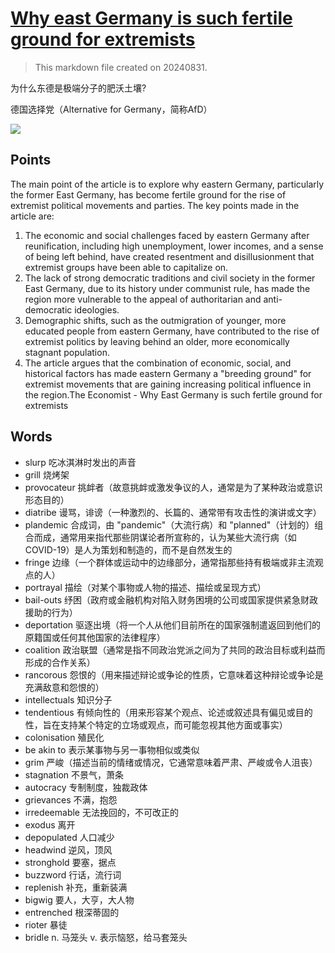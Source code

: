 # [Why east Germany is such fertile ground for extremists](https://www.economist.com/europe/2024/08/29/why-east-germany-is-such-fertile-ground-for-extremists)

> This markdown file created on 20240831.

为什么东德是极端分子的肥沃土壤?

德国选择党（Alternative for Germany，简称AfD）

![](https://www.economist.com/cdn-cgi/image/width=1424,quality=80,format=auto/content-assets/images/20240831_EUP002.jpg)

## Points

The main point of the article is to explore why eastern Germany, particularly the former East Germany, has become fertile ground for the rise of extremist political movements and parties. The key points made in the article are:

1. The economic and social challenges faced by eastern Germany after reunification, including high unemployment, lower incomes, and a sense of being left behind, have created resentment and disillusionment that extremist groups have been able to capitalize on.
2. The lack of strong democratic traditions and civil society in the former East Germany, due to its history under communist rule, has made the region more vulnerable to the appeal of authoritarian and anti-democratic ideologies.
3. Demographic shifts, such as the outmigration of younger, more educated people from eastern Germany, have contributed to the rise of extremist politics by leaving behind an older, more economically stagnant population.
4. The article argues that the combination of economic, social, and historical factors has made eastern Germany a "breeding ground" for extremist movements that are gaining increasing political influence in the region.The Economist - Why East Germany is such fertile ground for extremists



## Words

- slurp 吃冰淇淋时发出的声音
- grill 烧烤架
- provocateur 挑衅者（故意挑衅或激发争议的人，通常是为了某种政治或意识形态目的）
- diatribe 谩骂，诽谤（一种激烈的、长篇的、通常带有攻击性的演讲或文字）
- plandemic 合成词，由 "pandemic"（大流行病）和 "planned"（计划的）组合而成，通常用来指代那些阴谋论者所宣称的，认为某些大流行病（如COVID-19）是人为策划和制造的，而不是自然发生的
- fringe 边缘（一个群体或运动中的边缘部分，通常指那些持有极端或非主流观点的人）
- portrayal 描绘（对某个事物或人物的描述、描绘或呈现方式）
- bail-outs 纾困（政府或金融机构对陷入财务困境的公司或国家提供紧急财政援助的行为）
- deportation 驱逐出境（将一个人从他们目前所在的国家强制遣返回到他们的原籍国或任何其他国家的法律程序）
- coalition 政治联盟（通常是指不同政治党派之间为了共同的政治目标或利益而形成的合作关系）
- rancorous 怨恨的（用来描述辩论或争论的性质，它意味着这种辩论或争论是充满敌意和怨恨的）
- intellectuals 知识分子
- tendentious 有倾向性的（用来形容某个观点、论述或叙述具有偏见或目的性，旨在支持某个特定的立场或观点，而可能忽视其他方面或事实）
- colonisation 殖民化
- be akin to 表示某事物与另一事物相似或类似
- grim 严峻（描述当前的情绪或情况，它通常意味着严肃、严峻或令人沮丧）
- stagnation 不景气，萧条
- autocracy  专制制度，独裁政体
- grievances 不满，抱怨
- irredeemable 无法挽回的，不可改正的
- exodus 离开
- depopulated 人口减少
- headwind 逆风，顶风
- stronghold 要塞，据点
- buzzword 行话，流行词
- replenish 补充，重新装满
- bigwig 要人，大亨，大人物
- entrenched 根深蒂固的
- rioter 暴徒
- bridle n. 马笼头 v. 表示恼怒，给马套笼头
